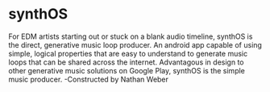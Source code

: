 # synthOS
For EDM artists starting out or stuck on a blank audio timeline, synthOS is the direct, generative music loop producer.
An android app capable of using simple, logical properties that are easy to understand to generate music loops that can be shared across the internet.
Advantagous in design to other generative music solutions on Google Play, synthOS is the simple music producer.
-Constructed by Nathan Weber
